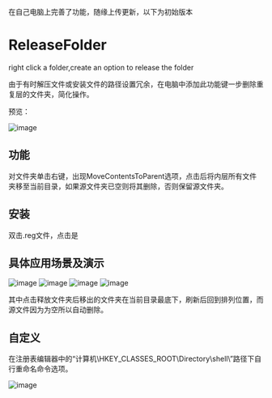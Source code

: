 在自己电脑上完善了功能，随缘上传更新，以下为初始版本


# ReleaseFolder
right click a folder,create an option to release the folder

由于有时解压文件或安装文件的路径设置冗余，在电脑中添加此功能键一步删除重复层的文件夹，简化操作。

预览：

![image](https://github.com/Mr-EEEeee/ReleaseFolder/assets/82107297/b9be3bcf-86c7-46f1-a605-808859745c85)


功能
---
对文件夹单击右键，出现MoveContentsToParent选项，点击后将内层所有文件夹移至当前目录，如果源文件夹已空则将其删除，否则保留源文件夹。

安装
---
双击.reg文件，点击是

具体应用场景及演示
---
![image](https://github.com/Mr-EEEeee/ReleaseFolder/assets/82107297/4644f599-535b-4a0b-8c56-16449747dd2c)
![image](https://github.com/Mr-EEEeee/ReleaseFolder/assets/82107297/f944eec5-d2d7-444f-8b35-0d7fea9020cf)
![image](https://github.com/Mr-EEEeee/ReleaseFolder/assets/82107297/66995b9d-7e62-48d8-ab1c-b321c0e37db0)
![image](https://github.com/Mr-EEEeee/ReleaseFolder/assets/82107297/aa1d26ad-2f1a-4250-a99a-6c4c2bd582ce)

其中点击释放文件夹后移出的文件夹在当前目录最底下，刷新后回到排列位置，而源文件因为为空所以自动删除。



自定义
---
在注册表编辑器中的“计算机\HKEY_CLASSES_ROOT\Directory\shell\”路径下自行重命名命令选项。

![image](https://github.com/Mr-EEEeee/ReleaseFolder/assets/82107297/c090753e-7dcd-4334-8596-185088e93244)
